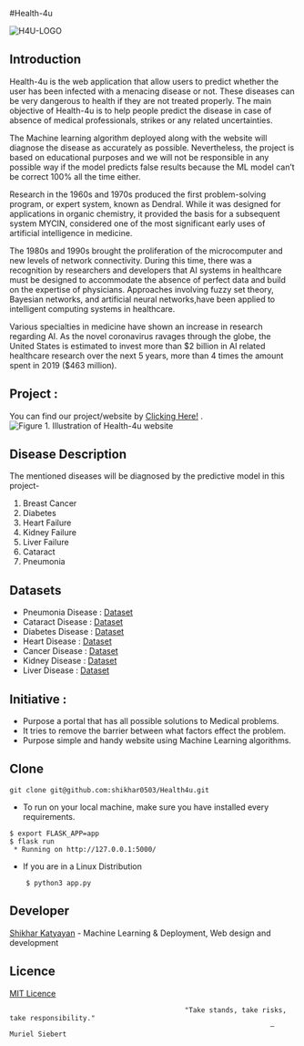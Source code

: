 #Health-4u

![H4U-LOGO](https://user-images.githubusercontent.com/106606656/211565810-30bd2b2e-5471-4db4-8402-067905baf16a.jpg)

## Introduction
<p>Health-4u is the web application that allow users to predict whether the user has been infected with a menacing disease or not. These diseases can be very dangerous to health if they are not treated properly. The main objective of Health-4u is to help people predict the disease in case of absence of medical professionals, strikes or any related uncertainties.</p>

</p>The Machine learning algorithm deployed along with the website will diagnose the disease as accurately as possible. Nevertheless, the project is based on educational purposes and we will not be responsible in any possible way if the model predicts false results because the ML model can’t be correct 100% all the time either. </p>

</p>Research in the 1960s and 1970s produced the first problem-solving program, or expert system, known as Dendral. While it was designed for applications in organic chemistry, it provided the basis for a subsequent system MYCIN, considered one of the most significant early uses of artificial intelligence in medicine.</p>

</p>The 1980s and 1990s brought the proliferation of the microcomputer and new levels of network connectivity. During this time, there was a recognition by researchers and developers that AI systems in healthcare must be designed to accommodate the absence of perfect data and build on the expertise of physicians. Approaches involving fuzzy set theory, Bayesian networks, and artificial neural networks,have been applied to intelligent computing systems in healthcare.</p>

</p>Various specialties in medicine have shown an increase in research regarding AI. As the novel coronavirus ravages through the globe, the United States is estimated to invest more than $2 billion in AI related healthcare research over the next 5 years, more than 4 times the amount spent in 2019 ($463 million).</p>

## Project :
You can find our project/website by [Clicking Here!](https://arcane-garden-82331.herokuapp.com/) .
<img src="Health-4u.gif" alt="Figure 1. Illustration of Health-4u website" >


## Disease Description
The mentioned diseases will be diagnosed by the predictive model in this project-

1) Breast Cancer
2) Diabetes 
3) Heart Failure 
4) Kidney Failure
5) Liver Failure
6) Cataract
7) Pneumonia 


## Datasets
 - Pneumonia Disease     :              [Dataset](https://www.kaggle.com/paultimothymooney/chest-xray-pneumonia)
 - Cataract Disease         :              [Dataset](https://www.kaggle.com/ahmedhamada0/brain-tumor-detection)
 - Diabetes Disease        :              [Dataset](https://github.com/shikhar0503/data/diabetes.csv)
 - Heart Disease             :              [Dataset](https://github.com/shikhar0503/data/heart.csv)
 - Cancer Disease           :              [Dataset](https://github.com/shikhar0503/data/cancer.csv)
 - Kidney Disease           :              [Dataset](https://github.com/shikhar0503/data/kidney_disease.csv)
 - Liver Disease              :              [Dataset](https://github.com/shikhar0503/data/indian_liver_patient.csv)

## Initiative :
* Purpose a portal that has all possible solutions to Medical problems.
* It tries to remove the barrier between what factors effect the problem.
* Purpose simple and handy website using Machine Learning algorithms.


## Clone

```
git clone git@github.com:shikhar0503/Health4u.git
```
- To run on your local machine, make sure you have installed every requirements.
```
$ export FLASK_APP=app
$ flask run
 * Running on http://127.0.0.1:5000/
 ```
 - If you are in a Linux Distribution
 ``` $ cd Health4u
     $ python3 app.py
```
 
## Developer
[Shikhar Katyayan](https://github.com/shikhar0503) - Machine Learning & Deployment, Web design and development


## Licence

[MIT Licence](https://github.com/shikhar0503/blob/main/LICENSE)


                                               "Take stands, take risks, take responsibility."
                                                                    — Muriel Siebert
